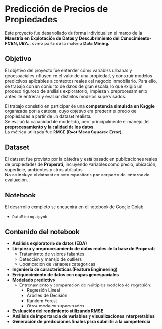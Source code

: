 # Predicción de Precios de Propiedades

Este proyecto fue desarrollado de forma individual en el marco de la **Maestría en Explotación de Datos y Descubrimiento del Conocimiento- FCEN, UBA.**, como parte de la materia **Data Mining**.

## Objetivo
El objetivo del proyecto fue entender cómo variables urbanas y geoespaciales influyen en el valor de una propiedad, y construir modelos predictivos aplicables a contextos reales del negocio inmobiliario. Para ello, se trabajó con un conjunto de datos de gran escala, lo que exigió un proceso riguroso de análisis exploratorio, limpieza y preprocesamiento antes de entrenar y evaluar distintos modelos supervisados.

El trabajo consistió en participar de una **competencia simulada en Kaggle** organizada por la cátedra, cuyo objetivo era predecir el precio de propiedades a partir de un dataset realista.  
Se evaluó la capacidad de modelado, pero principalmente el manejo del **preprocesamiento y la calidad de los datos**.  
La métrica utilizada fue **RMSE (Root Mean Squared Error)**.

## Dataset

El dataset fue provisto por la cátedra y está basado en publicaciones reales de propiedades de **Properati**, incluyendo variables como precio, ubicación, superficie, ambientes y otros atributos.  
No se incluye el dataset en este repositorio por ser parte del entorno de evaluación.

## Notebook

El desarrollo completo se encuentra en el notebook de Google Colab:

- `DataMining.ipynb`

## Contenido del notebook

- **Análisis exploratorio de datos (EDA)**  
- **Limpieza y preprocesamiento de datos reales de la base de Properati**  
  - Tratamiento de valores faltantes  
  - Detección y manejo de outliers  
  - Codificación de variables categóricas  
- **Ingeniería de características (Feature Engineering)**  
- **Enriquecimiento de datos con capas geoespaciales**  
- **Modelado predictivo**  
  - Entrenamiento y comparación de múltiples modelos de regresión:  
    - Regresión Lineal  
    - Árboles de Decisión  
    - Random Forest  
    - Otros modelos supervisados  
- **Evaluación del rendimiento utilizando RMSE**  
- **Análisis de importancia de variables y visualizaciones interpretables**  
- **Generación de predicciones finales para submitir a la competencia**




